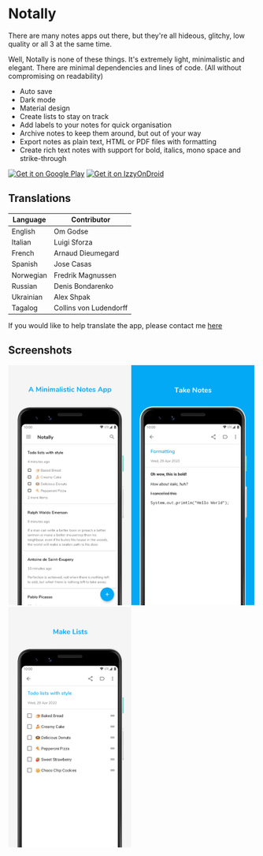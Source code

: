 # Notally
There are many notes apps out there, but they're all hideous, glitchy, low quality or all 3 at the same time.

Well, Notally is none of these things. It's extremely light, minimalistic and elegant. There are minimal dependencies and lines of code. (All without compromising on readability)

* Auto save
* Dark mode
* Material design
* Create lists to stay on track
* Add labels to your notes for quick organisation
* Archive notes to keep them around, but out of your way
* Export notes as plain text, HTML or PDF files with formatting
* Create rich text notes with support for bold, italics, mono space and strike-through

[<img src="https://play.google.com/intl/en_us/badges/images/generic/en_badge_web_generic.png" alt="Get it on Google Play"  height="70"/>](https://play.google.com/store/apps/details?id=com.omgodse.notally)
[<img src="https://gitlab.com/IzzyOnDroid/repo/-/raw/master/assets/IzzyOnDroid.png" alt="Get it on IzzyOnDroid" height="70"/>](https://apt.izzysoft.de/fdroid/index/apk/com.omgodse.notally)

## Translations
| Language  | Contributor            |
| --------  | ------------           |
| English   | Om Godse               |
| Italian   | Luigi Sforza           |
| French    | Arnaud Dieumegard      |
| Spanish   | Jose Casas             |
| Norwegian | Fredrik Magnussen      |
| Russian   | Denis Bondarenko       |
| Ukrainian | Alex Shpak             |
| Tagalog   | Collins von Ludendorff |

If you would like to help translate the app, please contact me [here](mailto:omgodseapps@gmail.com)

## Screenshots
<img src="images/Notally.png" width="250"/><img src="images/Take%20Notes.png" width="250"/><img src="images/Make%20Lists.png" width="250"/>